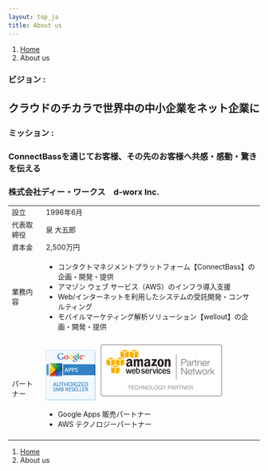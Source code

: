 ```yaml
---
layout: top_ja
title: About us
---
```


<ol class="breadcrumb">
  <li><a href="/">Home</a></li>
  <li class="active">About us</li>
</ol>

### ビジョン :

## クラウドのチカラで世界中の中小企業をネット企業に

### ミッション :

### ConnectBassを通じてお客様、その先のお客様へ共感・感動・驚きを伝える


### 株式会社ディー・ワークス　d-worx Inc.

<div class="table-responsive">
  <table class="table">
    <tr>
	  <td>設立</td>
	  <td>1996年6月</td>
    </tr>
    <tr>
	  <td>代表取締役</td>
	  <td>泉 大五郎</td>
    </tr>
    <tr>
	  <td>資本金</td>
	  <td>2,500万円</td>
    </tr>
    <tr>
	  <td>業務内容</td>
	  <td>
	    <ul>
		  <li>コンタクトマネジメントプラットフォーム【ConnectBass】の企画・開発・提供</li>
		  <li>アマゾン ウェブ サービス（AWS）のインフラ導入支援</li>
		  <li>Web/インターネットを利用したシステムの受託開発・コンサルティング</li>
		  <li>モバイルマーケティング解析ソリューション【wellout】の企画・開発・提供</li>
		</ul>
	  </td>
    </tr>
    <tr>
	  <td>パートナー</td>
	  <td>
		<img src="/assets/img/Apps_ASMBR_web.gif" alt="Google Apps 販売パートナー">
		<img src="/assets/img/apn_logo.png" alt="AWS テクノロジーパートナー">
	    <ul>
		  <li>Google Apps 販売パートナー</li>
		  <li>AWS テクノロジーパートナー</li>
		</ul>
	  </td>
    </tr>
    <tr>
	  <td></td>
	  <td></td>
    </tr>
  </table>
</div>

<ol class="breadcrumb">
  <li><a href="/">Home</a></li>
  <li class="active">About us</li>
</ol>

